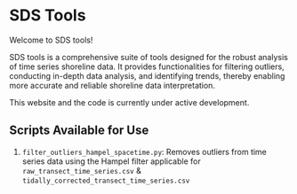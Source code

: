 # SDS Tools

Welcome to SDS tools!

SDS tools is a comprehensive suite of tools designed for the robust analysis of time series shoreline data. It provides functionalities for filtering outliers, conducting in-depth data analysis, and identifying trends, thereby enabling more accurate and reliable shoreline data interpretation.

This website and the code is currently under active development.

## Scripts Available for Use

1. `filter_outliers_hampel_spacetime.py`: Removes outliers from time series data using the Hampel filter applicable for `raw_transect_time_series.csv` & `tidally_corrected_transect_time_series.csv`
